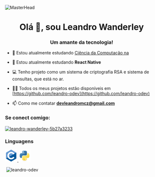 ![MasterHead](https://arka-live.s3.us-east-2.amazonaws.com/uploads/2021/01/header_banner-6.jpg)
<h1 align="center">Olá 👋, sou Leandro Wanderley</h1>
<h3 align="center">Um amante da tecnologia!</h3>

- 🔭 Estou atualmente estudando [Ciência da Computação na](UFAL)

- 🌱 Estou atualmente estudando **React Native**

- 💻 Tenho projeto como um sistema de criptografia RSA e sistema de consultas, que está no ar.

- 👨‍💻 Todos os meus projetos estão disponíveis em [https://github.com/leandro-odev](https://github.com/leandro-odev)

- 📫 Como me contatar **devleandromcz@gmail.com**

<h3 align="left">Se conect comigo:</h3>
<p align="left">
<a href="https://linkedin.com/in/leandro-wanderley-5b27a3233" target="blank"><img align="center" src="https://raw.githubusercontent.com/rahuldkjain/github-profile-readme-generator/master/src/images/icons/Social/linked-in-alt.svg" alt="leandro-wanderley-5b27a3233" height="30" width="40" /></a>
</p>

<h3 align="left">Linguagens</h3>
<p align="left"> <a href="https://www.cprogramming.com/" target="_blank" rel="noreferrer"> <img src="https://raw.githubusercontent.com/devicons/devicon/master/icons/c/c-original.svg" alt="c" width="40" height="40"/> </a> <a href="https://www.python.org" target="_blank" rel="noreferrer"> <img src="https://raw.githubusercontent.com/devicons/devicon/master/icons/python/python-original.svg" alt="python" width="40" height="40"/> </a> </p>

<p>&nbsp;<img align="center" src="https://github-readme-stats.vercel.app/api?username=leandro-odev&show_icons=true&title_color=ffffff&text_color=ffffff&bg_color=000657&hide_border=true&locale=en" alt="leandro-odev" /></p>
